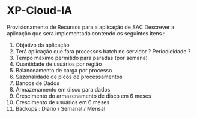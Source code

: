 # XP-Cloud-IA
Provisionamento de Recursos para a aplicação de SAC
Descrever a aplicação que sera implementada contendo os seguintes itens :
1. Objetivo da aplicação
2. Terá aplicação que fará processos batch no servidor ? Periodicidade ?
4. Tempo máximo permitido para paradas (por semana)
5. Quantidade de usuários por região
6. Balanceamento de carga por processo
7. Sazonalidade de picos de processamentos
8. Bancos de Dados
9. Armazenamento em disco para dados
10. Crescimento do armazenamento de disco em 6 meses
11. Crescimento de usuários em 6 meses
12. Backups : Diario / Semanal / Mensal
